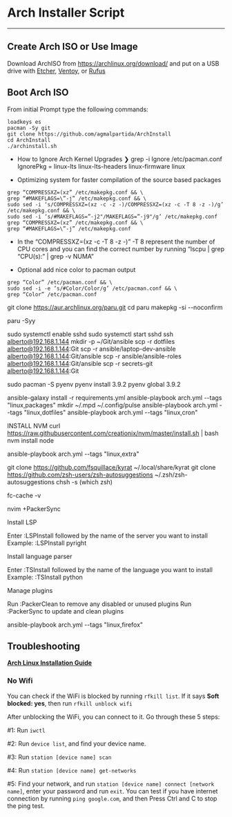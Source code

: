 # Arch Installer Script


---
## Create Arch ISO or Use Image

Download ArchISO from <https://archlinux.org/download/> and put on a USB drive with [Etcher](https://www.balena.io/etcher/), [Ventoy](https://www.ventoy.net/en/index.html), or [Rufus](https://rufus.ie/en/)

## Boot Arch ISO

From initial Prompt type the following commands:

```
loadkeys es
pacman -Sy git
git clone https://github.com/agmalpartida/ArchInstall
cd ArchInstall
./archinstall.sh
```


- How to Ignore Arch Kernel Upgrades
❯ grep -i Ignore /etc/pacman.conf
IgnorePkg    = linux-lts linux-lts-headers linux-firmware linux


- Optimizing system for faster compilation of the source based packages
```
grep “COMPRESSXZ=(xz” /etc/makepkg.conf && \
grep “#MAKEFLAGS=\”-j” /etc/makepkg.conf && \
sudo sed -i ‘s/COMPRESSXZ=(xz -c -z -)/COMPRESSXZ=(xz -c -T 8 -z -)/g’ /etc/makepkg.conf && \
sudo sed -i ‘s/#MAKEFLAGS=”-j2"/MAKEFLAGS=”-j9"/g’ /etc/makepkg.conf
grep “COMPRESSXZ=(xz” /etc/makepkg.conf && \
grep “#MAKEFLAGS=\”-j” /etc/makepkg.conf
```

- In the “COMPRESSXZ=(xz -c -T 8 -z -)” -T 8 represent the number of CPU cores and you can find the correct number by running “lscpu | grep “CPU(s):” | grep -v NUMA”

- Optional add nice color to pacman output
```
grep “Color” /etc/pacman.conf && \
sudo sed -i -e ‘s/#Color/Color/g’ /etc/pacman.conf && \
grep “Color” /etc/pacman.conf
```


git clone https://aur.archlinux.org/paru.git
cd paru
makepkg -si --noconfirm

paru -Syy

sudo systemctl enable sshd
sudo systemctl start sshd
ssh alberto@192.168.1.144
    mkdir -p ~/Git/ansible
scp -r dotfiles alberto@192.168.1.144:Git
scp -r ansible/laptop-dev-ansible alberto@192.168.1.144:Git/ansible
scp -r ansible/ansible-roles alberto@192.168.1.144:Git/ansible
scp -r secrets-git alberto@192.168.1.144:Git



sudo pacman -S pyenv
pyenv install 3.9.2
pyenv global 3.9.2

ansible-galaxy install -r requirements.yml
ansible-playbook arch.yml --tags "linux,packages"
mkdir ~/.mpd ~/.config/pulse
ansible-playbook arch.yml --tags "linux,dotfiles"
ansible-playbook arch.yml --tags "linux,cron"

INSTALL NVM
curl https://raw.githubusercontent.com/creationix/nvm/master/install.sh | bash
nvm install node

ansible-playbook arch.yml --tags "linux,extra"


git clone https://github.com/fsquillace/kyrat ~/.local/share/kyrat
git clone https://github.com/zsh-users/zsh-autosuggestions ~/.zsh/zsh-autosuggestions
chsh -s (which zsh)

fc-cache -v

nvim +PackerSync

Install LSP

Enter :LSPInstall followed by the name of the server you want to install
Example: :LSPInstall pyright

Install language parser

Enter :TSInstall followed by the name of the language you want to install
Example: :TSInstall python

Manage plugins

Run :PackerClean to remove any disabled or unused plugins
Run :PackerSync to update and clean plugins

ansible-playbook arch.yml --tags "linux,firefox"


## Troubleshooting

__[Arch Linux Installation Guide](https://github.com/rickellis/Arch-Linux-Install-Guide)__

### No Wifi

You can check if the WiFi is blocked by running `rfkill list`.
If it says **Soft blocked: yes**, then run `rfkill unblock wifi`

After unblocking the WiFi, you can connect to it. Go through these 5 steps:

#1: Run `iwctl`

#2: Run `device list`, and find your device name.

#3: Run `station [device name] scan`

#4: Run `station [device name] get-networks`

#5: Find your network, and run `station [device name] connect [network name]`, enter your password and run `exit`. You can test if you have internet connection by running `ping google.com`, and then Press Ctrl and C to stop the ping test.

